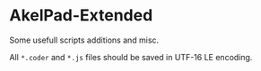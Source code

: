 # AkelPad-Extended
Some usefull scripts additions and misc.

All `*.coder` and `*.js` files should be saved in UTF-16 LE encoding.
